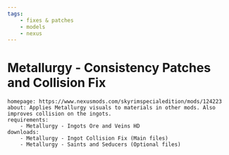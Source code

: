 ```yaml
---
tags:
    - fixes & patches
    - models
    - nexus
---
```


# Metallurgy - Consistency Patches and Collision Fix

```project_info
homepage: https://www.nexusmods.com/skyrimspecialedition/mods/124223
about: Applies Metallurgy visuals to materials in other mods. Also improves collision on the ingots.
requirements:
    - Metallurgy - Ingots Ore and Veins HD
downloads:
    - Metallurgy - Ingot Collision Fix (Main files)
    - Metallurgy - Saints and Seducers (Optional files)
```
